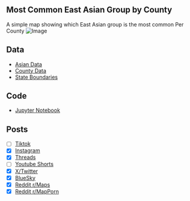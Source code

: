 ## Most Common East Asian Group by County
A simple map showing which East Asian group is the most common Per County
![Image](https://drive.google.com/uc?export=view&id=1n96c1iVvowyft-Y2wplgdjESwL4Ps0mi)

## Data
* [Asian Data](https://data.census.gov/table/ACSDT5Y2023.B02018)
* [County Data](https://www.census.gov/geographies/mapping-files/time-series/geo/carto-boundary-file.html)
* [State Boundaries](https://www.census.gov/geographies/mapping-files/time-series/geo/carto-boundary-file.html)

## Code
* [Jupyter Notebook](FormatData.ipynb)

## Posts
- [ ] [Tiktok]()
- [x] [Instagram](https://www.instagram.com/p/DOjYD6AEljT/)
- [x] [Threads](https://www.threads.com/@vinemapper/post/DOjYEasEk1F)
- [ ] [Youtube Shorts]()
- [x] [X/Twitter](https://x.com/VineMapper/status/1966934392129093935)
- [x] [BlueSky](https://bsky.app/profile/vinemapper.bsky.social/post/3lyqgdaztas2k)
- [x] [Reddit r/Maps](https://www.reddit.com/r/Maps/comments/1ng56ca/most_common_east_asian_group_by_county/)
- [x] [Reddit r/MapPorn](https://www.reddit.com/r/MapPorn/comments/1ng5696/most_common_east_asian_group_by_county/)

